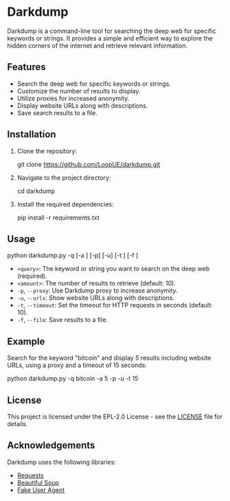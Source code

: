 # Darkdump

Darkdump is a command-line tool for searching the deep web for specific keywords or strings. It provides a simple and efficient way to explore the hidden corners of the internet and retrieve relevant information.

## Features

- Search the deep web for specific keywords or strings.
- Customize the number of results to display.
- Utilize proxies for increased anonymity.
- Display website URLs along with descriptions.
- Save search results to a file.

## Installation

1. Clone the repository:

   
   git clone https://github.com/LoopUE/darkdump.git
  

2. Navigate to the project directory:

   
   cd darkdump
  

3. Install the required dependencies:

   
   pip install -r requirements.txt
  

## Usage

python darkdump.py -q <query> [-a <amount>] [-p] [-u] [-t <timeout>] [-f <filename>]

- `<query>`: The keyword or string you want to search on the deep web (required).
- `<amount>`: The number of results to retrieve (default: 10).
- `-p`, `--proxy`: Use Darkdump proxy to increase anonymity.
- `-u`, `--urls`: Show website URLs along with descriptions.
- `-t`, `--timeout`: Set the timeout for HTTP requests in seconds (default: 10).
- `-f`, `--file`: Save results to a file.

## Example

Search for the keyword "bitcoin" and display 5 results including website URLs, using a proxy and a timeout of 15 seconds:

python darkdump.py -q bitcoin -a 5 -p -u -t 15

## License

This project is licensed under the  EPL-2.0 License - see the [LICENSE](LICENSE) file for details.

## Acknowledgements

Darkdump uses the following libraries:

- [Requests](https://docs.python-requests.org/en/latest/)
- [Beautiful Soup](https://www.crummy.com/software/BeautifulSoup/)
- [Fake User Agent](https://pypi.org/project/fake-useragent/)
